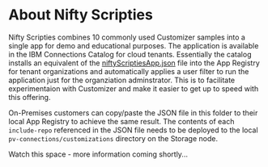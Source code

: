 # About Nifty Scripties

Nifty Scripties combines 10 commonly used Customizer samples into a single app for demo and educational purposes. The application is available in the IBM Connections Catalog for cloud tenants. Essentially the catalog installs an equivalent of the [niftyScriptiesApp.json][1] file into the App Registry for tenant organizations and automatically applies a user filter to run the application just for the organziation adminstrator. This is to facilitate experimentaion with Customizer and make it easier to get up to speed with this offering.

On-Premises customers can copy/paste the JSON file in this folder to their local App Registry to achieve the same result. The contents of each `include-repo` referenced in the JSON file needs to be deployed to the local `pv-connections/customizations` directory on the Storage node.

Watch this space - more information coming shortly...

[1]: https://github.com/ibmcnxdev/global-samples/blob/master/nifty-scripties/niftyScriptiesApp.json

